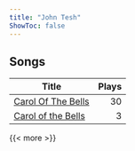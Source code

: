 ```yaml
---
title: "John Tesh"
ShowToc: false
---
```


## Songs
Title | Plays 
----- | -----: 
[Carol Of The Bells](/songs/carol-of-the-bells) | 30
[Carol of the Bells](/songs/carol-of-the-bells) | 3

{{< more >}}
